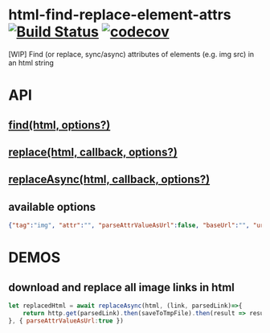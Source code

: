# html-find-replace-element-attrs [![Build Status](https://travis-ci.org/KevinWang15/html-find-replace-element-attrs.svg?branch=master)](https://travis-ci.org/KevinWang15/html-find-replace-element-attrs) [![codecov](https://codecov.io/gh/KevinWang15/html-find-replace-element-attrs/branch/master/graph/badge.svg)](https://codecov.io/gh/KevinWang15/html-find-replace-element-attrs)

[WIP] Find (or replace, sync/async) attributes of elements (e.g. img src) in an html string

# API

## [find(html, options?)](./tests/find.js)

## [replace(html, callback, options?)](./tests/replace.js)

## [replaceAsync(html, callback, options?)](./tests/replaceAsync.js)

## available options

```json
{"tag":"img", "attr":"", "parseAttrValueAsUrl":false, "baseUrl":"", "urlProtocol": "(automatically set from baseUrl or )http"}
```

# DEMOS

## download and replace all image links in html
```javascript
let replacedHtml = await replaceAsync(html, (link, parsedLink)=>{
    return http.get(parsedLink).then(saveToTmpFile).then(result => result.localImagePath)
}, { parseAttrValueAsUrl:true })
```
